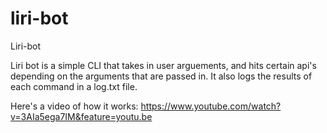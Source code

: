 # liri-bot
Liri-bot

Liri bot is a simple CLI that takes in user arguements, and hits certain api's depending on the arguments that are passed in. It also logs the results of each command in a log.txt file.

Here's a video of how it works: https://www.youtube.com/watch?v=3AIa5ega7IM&feature=youtu.be
